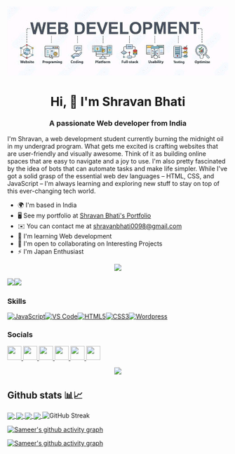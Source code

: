 <!-- Banner -->
<picture>
  <!-- dark theme -->
  <source media="(prefers-color-scheme: dark)" srcset="banner.jpg">
  <!-- light theme -->
  <source media="(prefers-color-scheme: light)" srcset="banner.jpg">
  <img alt="banner" src="banner.jpg">
</picture>

<h1 align="center">Hi, 👋 I'm Shravan Bhati</h1>
<h3 align="center">A passionate Web developer from India</h3>


I'm Shravan, a web development student currently burning the midnight oil in my undergrad program. What gets me excited is crafting websites that are user-friendly and visually awesome. Think of it as building online spaces that are easy to navigate and a joy to use. I'm also pretty fascinated by the idea of bots that can automate tasks and make life simpler. While I've got a solid grasp of the essential web dev languages – HTML, CSS, and JavaScript – I'm always learning and exploring new stuff to stay on top of this ever-changing tech world.

* 🌍  I'm based in India
* 🖥️  See my portfolio at [Shravan Bhati's Portfolio](http://shravanbhati.github.io)
* ✉️  You can contact me at [shravanbhati0098@gmail.com](mailto:shravanbhati0098@gmail.com)
* 🧠  I'm learning Web development
* 🤝  I'm open to collaborating on Interesting Projects
* ⚡ I'm Japan Enthusiast

<p align="center">
  <img src="https://user-images.githubusercontent.com/48355572/209539106-8e1cbfc6-2f3d-4afd-b96a-890d967dd9ab.png">
</p>

<a href="https://www.github.com/shravanbhati" target="_blank" rel="noreferrer"><img
src="https://img.shields.io/github/followers/shravanbhati?logo=github&style=for-the-badge&color=ef4444&labelColor=000000" /></a><a href="https://www.x.com/Shravanbhati01" target="_blank" rel="noreferrer"><img
src="https://img.shields.io/twitter/follow/Shravanbhati01?logo=twitter&style=for-the-badge&color=ef4444&labelColor=000000"
/></a>
### Skills

<p align="left">
<a href="https://developer.mozilla.org/en-US/docs/Web/JavaScript" target="_blank" rel="noreferrer"><img src="https://raw.githubusercontent.com/danielcranney/readme-generator/main/public/icons/skills/javascript-colored.svg" width="36" height="36" alt="JavaScript" /></a><a href="https://code.visualstudio.com/" target="_blank" rel="noreferrer"><img src="https://raw.githubusercontent.com/danielcranney/readme-generator/main/public/icons/skills/visualstudiocode.svg" width="36" height="36" alt="VS Code" /></a><a href="https://developer.mozilla.org/en-US/docs/Glossary/HTML5" target="_blank" rel="noreferrer"><img src="https://raw.githubusercontent.com/danielcranney/readme-generator/main/public/icons/skills/html5-colored.svg" width="36" height="36" alt="HTML5" /></a><a href="https://www.w3.org/TR/CSS/#css" target="_blank" rel="noreferrer"><img src="https://raw.githubusercontent.com/danielcranney/readme-generator/main/public/icons/skills/css3-colored.svg" width="36" height="36" alt="CSS3" /></a><a href="https://wordpress.com" target="_blank" rel="noreferrer"><img src="https://raw.githubusercontent.com/danielcranney/readme-generator/main/public/icons/skills/wordpress-colored.svg" width="36" height="36" alt="Wordpress" /></a>
</p>

### Socials

<p align="left"> <a href="https://www.dev.to/shravanbhati" target="_blank" rel="noreferrer"> <picture> <source media="(prefers-color-scheme: dark)" srcset="https://raw.githubusercontent.com/danielcranney/readme-generator/main/public/icons/socials/devdotto-dark.svg" /> <source media="(prefers-color-scheme: light)" srcset="https://raw.githubusercontent.com/danielcranney/readme-generator/main/public/icons/socials/devdotto.svg" /> <img src="https://raw.githubusercontent.com/danielcranney/readme-generator/main/public/icons/socials/devdotto.svg" width="32" height="32" /> </picture> </a> <a href="https://discord.com/users/dev.shravan " target="_blank" rel="noreferrer"> <picture> <source media="(prefers-color-scheme: dark)" srcset="https://raw.githubusercontent.com/danielcranney/readme-generator/main/public/icons/socials/discord-dark.svg" /> <source media="(prefers-color-scheme: light)" srcset="https://raw.githubusercontent.com/danielcranney/readme-generator/main/public/icons/socials/discord.svg" /> <img src="https://raw.githubusercontent.com/danielcranney/readme-generator/main/public/icons/socials/discord.svg" width="32" height="32" /> </picture> </a> <a href="https://www.github.com/shravanbhati" target="_blank" rel="noreferrer"> <picture> <source media="(prefers-color-scheme: dark)" srcset="https://raw.githubusercontent.com/danielcranney/readme-generator/main/public/icons/socials/github-dark.svg" /> <source media="(prefers-color-scheme: light)" srcset="https://raw.githubusercontent.com/danielcranney/readme-generator/main/public/icons/socials/github.svg" /> <img src="https://raw.githubusercontent.com/danielcranney/readme-generator/main/public/icons/socials/github.svg" width="32" height="32" /> </picture> </a> <a href="http://www.instagram.com/dev.shravan.in" target="_blank" rel="noreferrer"> <picture> <source media="(prefers-color-scheme: dark)" srcset="https://raw.githubusercontent.com/danielcranney/readme-generator/main/public/icons/socials/instagram-dark.svg" /> <source media="(prefers-color-scheme: light)" srcset="https://raw.githubusercontent.com/danielcranney/readme-generator/main/public/icons/socials/instagram.svg" /> <img src="https://raw.githubusercontent.com/danielcranney/readme-generator/main/public/icons/socials/instagram.svg" width="32" height="32" /> </picture> </a> <a href="https://www.linkedin.com/in/shravanbhati" target="_blank" rel="noreferrer"> <picture> <source media="(prefers-color-scheme: dark)" srcset="https://raw.githubusercontent.com/danielcranney/readme-generator/main/public/icons/socials/linkedin-dark.svg" /> <source media="(prefers-color-scheme: light)" srcset="https://raw.githubusercontent.com/danielcranney/readme-generator/main/public/icons/socials/linkedin.svg" /> <img src="https://raw.githubusercontent.com/danielcranney/readme-generator/main/public/icons/socials/linkedin.svg" width="32" height="32" /> </picture> </a> <a href="https://www.x.com/Shravanbhati01" target="_blank" rel="noreferrer"> <picture> <source media="(prefers-color-scheme: dark)" srcset="https://raw.githubusercontent.com/danielcranney/readme-generator/main/public/icons/socials/twitter-dark.svg" /> <source media="(prefers-color-scheme: light)" srcset="https://raw.githubusercontent.com/danielcranney/readme-generator/main/public/icons/socials/twitter.svg" /> <img src="https://raw.githubusercontent.com/danielcranney/readme-generator/main/public/icons/socials/twitter.svg" width="32" height="32" /> </picture> </a></p>

<p align="center">
  <img src="https://user-images.githubusercontent.com/48355572/209539106-8e1cbfc6-2f3d-4afd-b96a-890d967dd9ab.png">
</p>

<!-- Github Stats -->
## Github stats 📊📈
<!-- Dark Mode -->
<a href="https://github.com/shravanbhati#gh-dark-mode-only">
  <img height=200 align="center" src="https://github-readme-stats.vercel.app/api?username=shravanbhati&show=reviews,discussions_started,discussions_answered,prs_merged,prs_merged_percentage,issues,contribs&rank_icon=github&show_icons=true&hide=reviews,discussions_answered,prs,prs_merged&theme=radical&hide_border=true#gh-dark-mode-only" />
</a>
<!-- Light Mode -->
<a href="https://github.com/shravanbhati#gh-light-mode-only">
  <img height=200 align="center" src="https://github-readme-stats.vercel.app/api?username=shravanbhati&show=reviews,discussions_started,discussions_answered,prs_merged,prs_merged_percentage,issues,contribs&rank_icon=github&show_icons=true&hide=reviews,discussions_answered,prs,prs_merged&theme=shadow_green#gh-light-mode-only" />
</a>
<!-- Most used languages -->
<!-- Dark Mode -->
<a href="https://github.com/shravanbhati#gh-dark-mode-only">
  <img height=150 align="center" src="https://github-readme-stats.vercel.app/api/top-langs/?username=shravanbhati&layout=compact&langs_count=20&size_weight=0.4&theme=radical&hide_border=true&card_width=404#gh-dark-mode-only" />
</a>
<!-- Light Mode -->
<a href="https://github.com/dampdigits#gh-light-mode-only">
  <img height=150 align="center" src="https://github-readme-stats.vercel.app/api/top-langs/?username=shravanbhati&layout=compact&langs_count=20&size_weight=0.4&theme=shadow_green&card_width=404#gh-light-mode-only" />
</a>

<!-- Github streak -->
<picture>
  <!-- Dark Mode -->
  <source
    srcset="https://streak-stats.demolab.com?user=shravanbhati&theme=radical&card_width=804&hide_border=true"
    media="(prefers-color-scheme: dark)"
  />
  <!-- Light Mode -->
  <source
    srcset="https://streak-stats.demolab.com?user=shravanbhati&theme=shadow_green&card_width=804"
    media="(prefers-color-scheme: light), (prefers-color-scheme: no-preference)"
  />
  <img alt="GitHub Streak" src="https://github.com/shravanbhati" />
</picture>

<!-- Activity Graph -->
<!-- Dark Mode -->
[![Sameer's github activity graph](https://github-readme-activity-graph.vercel.app/graph?username=shravanbhati&theme=redical&hide_border=true#gh-dark-mode-only)](https://github.com/shravanbhati#gh-dark-mode-only)
<!-- Light Mode -->
[![Sameer's github activity graph](https://github-readme-activity-graph.vercel.app/graph?username=shravanbhati&theme=github-light#gh-light-mode-only)](https://github.com/shravanbhati#gh-light-mode-only)

